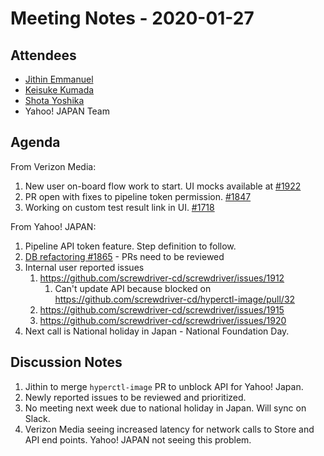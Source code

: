 # Meeting Notes - 2020-01-27

## Attendees

- [Jithin Emmanuel](https://github.com/jithine)
- [Keisuke Kumada](https://github.com/kumada626)
- [Shota Yoshika](https://github.com/s-yoshika)
- Yahoo! JAPAN Team

## Agenda

From Verizon Media:

1. New user on-board flow work to start. UI mocks available at [#1922](https://github.com/screwdriver-cd/screwdriver/issues/1922)
2. PR open with fixes to pipeline token permission. [#1847](https://github.com/screwdriver-cd/screwdriver/issues/1847)
3. Working on custom test result link in UI. [#1718](https://github.com/screwdriver-cd/screwdriver/issues/1718)

From Yahoo! JAPAN:

1. Pipeline API token feature. Step definition to follow.
2. [DB refactoring #1865](https://github.com/screwdriver-cd/screwdriver/issues/1865) - PRs need to be reviewed
3. Internal user reported issues
    1. https://github.com/screwdriver-cd/screwdriver/issues/1912
        1. Can't update API because blocked on https://github.com/screwdriver-cd/hyperctl-image/pull/32
    2. https://github.com/screwdriver-cd/screwdriver/issues/1915
    3. https://github.com/screwdriver-cd/screwdriver/issues/1920
4. Next call is National holiday in Japan - National Foundation Day.


## Discussion Notes

1. Jithin to merge `hyperctl-image` PR to unblock API for Yahoo! Japan.
1. Newly reported issues to be reviewed and prioritized.
1. No meeting next week due to national holiday in Japan. Will sync on Slack.
1. Verizon Media seeing increased latency for network calls to Store and API end points. Yahoo! JAPAN not seeing this problem.
